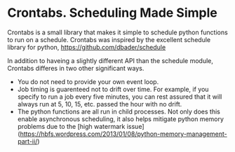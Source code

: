 # Crontabs.  Scheduling Made Simple
Crontabs is a small library that makes it simple to schedule python functions to run on a schedule.
Crontabs was inspired by the excellent schedule library for python, https://github.com/dbader/schedule

In addition to haveing a slightly different API than the schedule module, Crontabs differes in two other
significant ways.

  * You do not need to provide your own event loop.
  * Job timing is guarenteed not to drift over time.  For example, if you specify to run a job every five minutes,
    you can rest assured that it will always run at 5, 10, 15, etc. passed the hour with no drift.
  * The python functions are all run in child processes.  Not only does this enable asynchronous scheduling,
    it also helps mitigate python memory problems due to the
    [high watermark issue] (https://hbfs.wordpress.com/2013/01/08/python-memory-management-part-ii/)
